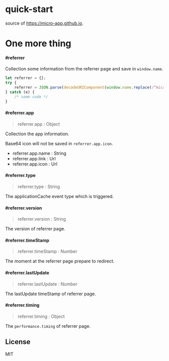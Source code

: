 # quick-start
source of https://micro-app.github.io.

# One more thing

#### #referrer
Collection some information from the referrer page and save in `window.name`.

```js
let referrer = {};
try {
    referrer = JSON.parse(decodeURIComponent(window.name.replace(/^micro-app=/, '')));
} catch (e) {
    /* some code */
}
```

#### #referrer.app
> referrer.app : Object

Collection the app information.

Base64 icon will not be saved in `referrer.app.icon`.

* referrer.app.name : String
* referrer.app.link : Url
* referrer.app.icon : Url

#### #referrer.type
> referrer.type : String

The applicationCache event type which is triggered.

#### #referrer.version
> referrer.version : String

The version of referrer page.

#### #referrer.timeStamp
> referrer.timeStamp : Number

The moment at the referrer page prepare to redirect.

#### #referrer.lastUpdate
> referrer.lastUpdate : Number

The lastUpdate timeStamp of referrer page.

#### #referrer.timing
> referrer.timing : Object

The `performance.timing` of referrer page.

## License

MIT
